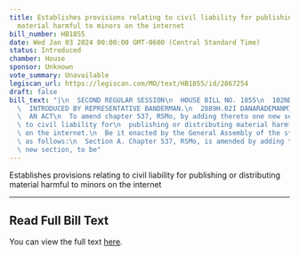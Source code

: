 ```yaml
---
title: Establishes provisions relating to civil liability for publishing or distributing
  material harmful to minors on the internet
bill_number: HB1855
date: Wed Jan 03 2024 00:00:00 GMT-0600 (Central Standard Time)
status: Introduced
chamber: House
sponsor: Unknown
vote_summary: Unavailable
legiscan_url: https://legiscan.com/MO/text/HB1855/id/2867254
draft: false
bill_text: "|\n  SECOND REGULAR SESSION\n  HOUSE BILL NO. 1855\n  102ND GENERAL ASSEMBLY\n\
  \  INTRODUCED BY REPRESENTATIVE BANDERMAN.\n  2889H.02I DANARADEMANMILLER,ChiefClerk\n\
  \  AN ACT\n  To amend chapter 537, RSMo, by adding thereto one new section relating\
  \ to civil liability for\n  publishing or distributing material harmful to minors\
  \ on the internet.\n  Be it enacted by the General Assembly of the state of Missouri,\
  \ as follows:\n  Section A. Chapter 537, RSMo, is amended by adding thereto one\
  \ new section, to be"
---
```

Establishes provisions relating to civil liability for publishing or distributing material harmful to minors on the internet

---

## Read Full Bill Text

You can view the full text [here](https://legiscan.com/MO/text/HB1855/id/2867254).
